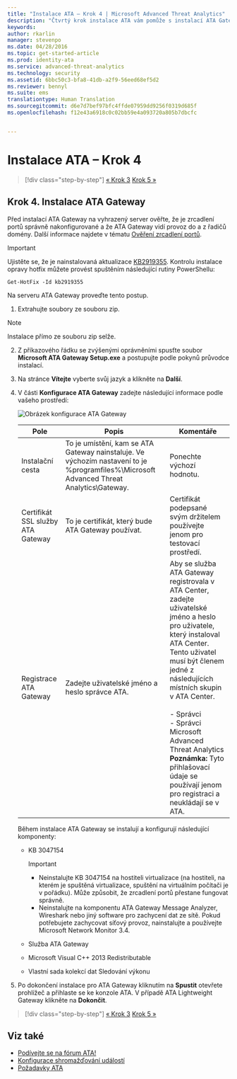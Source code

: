 ```yaml
---
title: "Instalace ATA – Krok 4 | Microsoft Advanced Threat Analytics"
description: "Čtvrtý krok instalace ATA vám pomůže s instalací ATA Gateway."
keywords: 
author: rkarlin
manager: stevenpo
ms.date: 04/28/2016
ms.topic: get-started-article
ms.prod: identity-ata
ms.service: advanced-threat-analytics
ms.technology: security
ms.assetid: 6bbc50c3-bfa8-41db-a2f9-56eed68ef5d2
ms.reviewer: bennyl
ms.suite: ems
translationtype: Human Translation
ms.sourcegitcommit: d6e7d7bef97bfc4ffde07959dd9256f0319d685f
ms.openlocfilehash: f12e43a6918c0c02bb59e4a093720a805b7dbcfc


---
```


# Instalace ATA – Krok 4

>[!div class="step-by-step"]
[« Krok 3](install-ata-step3.md)
[Krok 5 »](install-ata-step5.md)

## Krok 4. Instalace ATA Gateway

Před instalací ATA Gateway na vyhrazený server ověřte, že je zrcadlení portů správně nakonfigurované a že ATA Gateway vidí provoz do a z řadičů domény. Další informace najdete v tématu [Ověření zrcadlení portů](validate-port-mirroring.md).


> [!IMPORTANT]
> Ujistěte se, že je nainstalovaná aktualizace [KB2919355](http://support.microsoft.com/kb/2919355/).  Kontrolu instalace opravy hotfix můžete provést spuštěním následující rutiny PowerShellu:
>
> `Get-HotFix -Id kb2919355`

Na serveru ATA Gateway proveďte tento postup.

1.  Extrahujte soubory ze souboru zip. 
> [!NOTE] 
> Instalace přímo ze souboru zip selže.

2.  Z příkazového řádku se zvýšenými oprávněními spusťte soubor **Microsoft ATA Gateway Setup.exe** a postupujte podle pokynů průvodce instalací.

3.  Na stránce **Vítejte** vyberte svůj jazyk a klikněte na **Další**.

4.  V části **Konfigurace ATA Gateway** zadejte následující informace podle vašeho prostředí:

    ![Obrázek konfigurace ATA Gateway](media/ATA-Gateway-Configuration.JPG)

    |Pole|Popis|Komentáře|
    |---------|---------------|------------|
    |Instalační cesta|To je umístění, kam se ATA Gateway nainstaluje. Ve výchozím nastavení to je %programfiles%\Microsoft Advanced Threat Analytics\Gateway.|Ponechte výchozí hodnotu.|
    |Certifikát SSL služby ATA Gateway|To je certifikát, který bude ATA Gateway používat.|Certifikát podepsané svým držitelem používejte jenom pro testovací prostředí.|
    |Registrace ATA Gateway|Zadejte uživatelské jméno a heslo správce ATA.|Aby se služba ATA Gateway registrovala v ATA Center, zadejte uživatelské jméno a heslo pro uživatele, který instaloval ATA Center. Tento uživatel musí být členem jedné z následujících místních skupin v ATA Center.<br /><br />-   Správci<br />-   Správci Microsoft Advanced Threat Analytics **Poznámka:** Tyto přihlašovací údaje se používají jenom pro registraci a neukládají se v ATA.|
    Během instalace ATA Gateway se instalují a konfigurují následující komponenty:

    -   KB 3047154

        > [!IMPORTANT]
        > -   Neinstalujte KB 3047154 na hostiteli virtualizace (na hostiteli, na kterém je spuštěná virtualizace, spuštění na virtuálním počítači je v pořádku). Může způsobit, že zrcadlení portů přestane fungovat správně. 
        > -   Neinstalujte na komponentu ATA Gateway Message Analyzer, Wireshark nebo jiný software pro zachycení dat ze sítě. Pokud potřebujete zachycovat síťový provoz, nainstalujte a používejte Microsoft Network Monitor 3.4.

    -   Služba ATA Gateway

    -   Microsoft Visual C++ 2013 Redistributable

    -   Vlastní sada kolekcí dat Sledování výkonu

5.  Po dokončení instalace pro ATA Gateway kliknutím na **Spustit** otevřete prohlížeč a přihlaste se ke konzole ATA. V případě ATA Lightweight Gateway klikněte na **Dokončit**.


>[!div class="step-by-step"]
[« Krok 3](install-ata-step3.md)
[Krok 5 »](install-ata-step5.md)

## Viz také

- [Podívejte se na fórum ATA!](https://social.technet.microsoft.com/Forums/security/home?forum=mata)
- [Konfigurace shromažďování událostí](configure-event-collection.md)
- [Požadavky ATA](/advanced-threat-analytics/plan-design/ata-prerequisites)




<!--HONumber=Jun16_HO4-->


